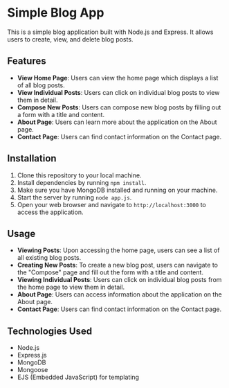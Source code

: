 # Simple Blog App

This is a simple blog application built with Node.js and Express. It allows users to create, view, and delete blog posts.

## Features

- **View Home Page**: Users can view the home page which displays a list of all blog posts.
- **View Individual Posts**: Users can click on individual blog posts to view them in detail.
- **Compose New Posts**: Users can compose new blog posts by filling out a form with a title and content.
- **About Page**: Users can learn more about the application on the About page.
- **Contact Page**: Users can find contact information on the Contact page.

## Installation

1. Clone this repository to your local machine.
2. Install dependencies by running `npm install`.
3. Make sure you have MongoDB installed and running on your machine.
4. Start the server by running `node app.js`.
5. Open your web browser and navigate to `http://localhost:3000` to access the application.

## Usage

- **Viewing Posts**: Upon accessing the home page, users can see a list of all existing blog posts.
- **Creating New Posts**: To create a new blog post, users can navigate to the "Compose" page and fill out the form with a title and content.
- **Viewing Individual Posts**: Users can click on individual blog posts from the home page to view them in detail.
- **About Page**: Users can access information about the application on the About page.
- **Contact Page**: Users can find contact information on the Contact page.

## Technologies Used

- Node.js
- Express.js
- MongoDB
- Mongoose
- EJS (Embedded JavaScript) for templating
